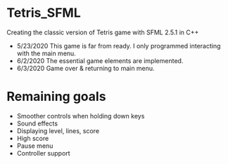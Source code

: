 # Tetris_SFML
Creating the classic version of Tetris game with SFML 2.5.1 in C++

- 5/23/2020
This game is far from ready. I only programmed interacting with the main menu.
- 6/2/2020
The essential game elements are implemented.
- 6/3/2020
Game over & returning to main menu.

# Remaining goals
- Smoother controls when holding down keys
- Sound effects
- Displaying level, lines, score
- High score
- Pause menu
- Controller support
